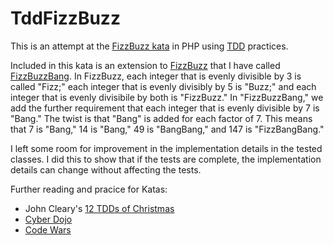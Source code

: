 # TddFizzBuzz
This is an attempt at the [FizzBuzz kata](http://en.wikipedia.org/wiki/Fizz_buzz) in PHP using [TDD](http://en.wikipedia.org/wiki/Test-driven_development) practices.

Included in this kata is an extension to [FizzBuzz](src/FizzBuzz.php) that I have called [FizzBuzzBang](src/FizzBuzzBang.php). In FizzBuzz, each integer that is evenly divisible by 3 is called "Fizz;" each integer that is evenly divisibly by 5 is "Buzz;" and each integer that is evenly divisibile by both is "FizzBuzz." In "FizzBuzzBang," we add the further requirement that each integer that is evenly divisible by 7 is "Bang." The twist is that "Bang" is added for each factor of 7. This means that 7 is "Bang," 14 is "Bang," 49 is "BangBang," and 147 is "FizzBangBang."

I left some room for improvement in the implementation details in the tested classes. I did this to show that if the tests are complete, the implementation details can change without affecting the tests.

Further reading and pracice for Katas:
 * John Cleary's [12 TDDs of Christmas](http://www.wiredtothemoon.com/2012/12/12-tdds-of-christmas/)
 * [Cyber Dojo](http://cyber-dojo.org/)
 * [Code Wars](http://www.codewars.com/)
